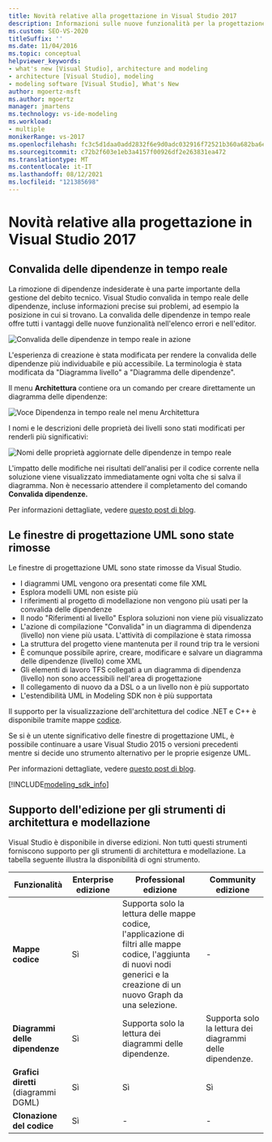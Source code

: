 ```yaml
---
title: Novità relative alla progettazione in Visual Studio 2017
description: Informazioni sulle nuove funzionalità per la progettazione del codice, ad esempio la convalida delle dipendenze in tempo reale, disponibili in Visual Studio 2017.
ms.custom: SEO-VS-2020
titleSuffix: ''
ms.date: 11/04/2016
ms.topic: conceptual
helpviewer_keywords:
- what's new [Visual Studio], architecture and modeling
- architecture [Visual Studio], modeling
- modeling software [Visual Studio], What's New
author: mgoertz-msft
ms.author: mgoertz
manager: jmartens
ms.technology: vs-ide-modeling
ms.workload:
- multiple
monikerRange: vs-2017
ms.openlocfilehash: fc3c5d1daa0add2832f6e9d0adc032916f72521b360a682ba6e07eb555f30ac5
ms.sourcegitcommit: c72b2f603e1eb3a4157f00926df2e263831ea472
ms.translationtype: MT
ms.contentlocale: it-IT
ms.lasthandoff: 08/12/2021
ms.locfileid: "121385698"
---
```

# <a name="whats-new-for-design-in-visual-studio-2017"></a>Novità relative alla progettazione in Visual Studio 2017

## <a name="live-dependency-validation"></a>Convalida delle dipendenze in tempo reale

La rimozione di dipendenze indesiderate è una parte importante della gestione del debito tecnico. Visual Studio convalida in tempo reale delle dipendenze, incluse informazioni precise sui problemi, ad esempio la posizione in cui si trovano. La convalida delle dipendenze in tempo reale offre tutti i vantaggi delle nuove funzionalità nell'elenco errori e nell'editor.

![Convalida delle dipendenze in tempo reale in azione](media/dep-validation-whatsnew-01.png)

L'esperienza di creazione è stata modificata per rendere la convalida delle dipendenze più individuabile e più accessibile. La terminologia è stata modificata da "Diagramma livello" a "Diagramma delle dipendenze".

Il menu **Architettura** contiene ora un comando per creare direttamente un diagramma delle dipendenze:

![Voce Dipendenza in tempo reale nel menu Architettura](media/dep-validation-whatsnew-02.png)

I nomi e le descrizioni delle proprietà dei livelli sono stati modificati per renderli più significativi:

![Nomi delle proprietà aggiornate delle dipendenze in tempo reale](media/dep-validation-whatsnew-03.png)

L'impatto delle modifiche nei risultati dell'analisi per il codice corrente nella soluzione viene visualizzato immediatamente ogni volta che si salva il diagramma. Non è necessario attendere il completamento del comando **Convalida dipendenze.**

Per informazioni dettagliate, vedere [questo post di blog](https://devblogs.microsoft.com/devops/live-architecture-dependency-validation-in-visual-studio-15-preview-5/).

## <a name="uml-designers-have-been-removed"></a>Le finestre di progettazione UML sono state rimosse

Le finestre di progettazione UML sono state rimosse da Visual Studio.

* I diagrammi UML vengono ora presentati come file XML
* Esplora modelli UML non esiste più
* I riferimenti al progetto di modellazione non vengono più usati per la convalida delle dipendenze
* Il nodo "Riferimenti al livello" Esplora soluzioni non viene più visualizzato
* L'azione di compilazione "Convalida" in un diagramma di dipendenza (livello) non viene più usata. L'attività di compilazione è stata rimossa
* La struttura del progetto viene mantenuta per il round trip tra le versioni
* È comunque possibile aprire, creare, modificare e salvare un diagramma delle dipendenze (livello) come XML
* Gli elementi di lavoro TFS collegati a un diagramma di dipendenza (livello) non sono accessibili nell'area di progettazione
* Il collegamento di nuovo da a DSL o a un livello non è più supportato
* L'estendibilità UML in Modeling SDK non è più supportata

Il supporto per la visualizzazione dell'architettura del codice .NET e C++ è disponibile tramite mappe [codice](map-dependencies-across-your-solutions.md).

Se si è un utente significativo delle finestre di progettazione UML, è possibile continuare a usare Visual Studio 2015 o versioni precedenti mentre si decide uno strumento alternativo per le proprie esigenze UML.

Per informazioni dettagliate, vedere [questo post di blog](https://devblogs.microsoft.com/devops/uml-designers-have-been-removed-layer-designer-now-supports-live-architectural-analysis/).

[!INCLUDE[modeling_sdk_info](includes/modeling_sdk_info.md)]

## <a name="edition-support-for-architecture-and-modeling-tools"></a><a name="VersionSupport" />Supporto dell'edizione per gli strumenti di architettura e modellazione

Visual Studio è disponibile in diverse edizioni. Non tutti questi strumenti forniscono supporto per gli strumenti di architettura e modellazione. La tabella seguente illustra la disponibilità di ogni strumento.

|**Funzionalità**|**Enterprise edizione**|**Professional edizione**|**Community edizione**|
|-|-|-|-|
|**Mappe codice**|Sì|Supporta solo la lettura delle mappe codice, l'applicazione di filtri alle mappe codice, l'aggiunta di nuovi nodi generici e la creazione di un nuovo Graph da una selezione.|-|
|**Diagrammi delle dipendenze**|Sì|Supporta solo la lettura dei diagrammi delle dipendenze.|Supporta solo la lettura dei diagrammi delle dipendenze.|
|**Grafici diretti** (diagrammi DGML)|Sì|Sì|Sì|
|**Clonazione del codice**|Sì|-|-|
